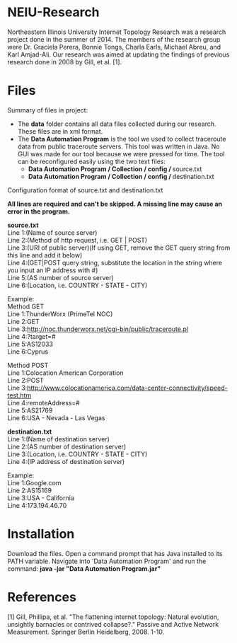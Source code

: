 NEIU-Research
=============

Northeastern Illinois University Internet Topology Research was a research project done in the summer of 2014. The members of the research group were Dr. Graciela Perera, Bonnie Tongs, Charla Earls, Michael Abreu, and Karl Amjad-Ali. Our research was aimed at updating the findings of previous research done in 2008 by Gill, et al. [1].

Files
=============

Summary of files in project:
  - The <b>data</b> folder contains all data files collected during our research. These files are in xml format.
  - The <b>Data Automation Program</b> is the tool we used to collect traceroute data from public traceroute servers. This tool was written in Java. No GUI was made for our tool because we were pressed for time. The tool can be reconfigured easily using the two text files:
    - <b>Data Automation Program / Collection / config / </b> source.txt
    - <b>Data Automation Program / Collection / config / </b> destination.txt

Configuration format of source.txt and destination.txt

<b>All lines are required and can't be skipped. A missing line may cause an error in the program.</b><br/>

<b>source.txt</b><br/>
Line 1:(Name of source server)<br/>
Line 2:(Method of http request, i.e. GET | POST)<br/>
Line 3:(URI of public server)(If using GET, remove the GET query string from this line and add it below)<br/>
Line 4:(GET|POST query string, substitute the location in the string where you input an IP address with #)<br/>
Line 5:(AS number of source server)<br/>
Line 6:(Location, i.e. COUNTRY - STATE - CITY)<br/>

Example:<br/>
Method GET<br/>
Line 1:ThunderWorx (PrimeTel NOC)<br/>
Line 2:GET<br/>
Line 3:http://noc.thunderworx.net/cgi-bin/public/traceroute.pl<br/>
Line 4:?target=#<br/>
Line 5:AS12033<br/>
Line 6:Cyprus<br/>

Method POST<br/>
Line 1:Colocation American Corporation<br/>
Line 2:POST<br/>
Line 3:http://www.colocationamerica.com/data-center-connectivity/speed-test.htm<br/>
Line 4:remoteAddress=#<br/>
Line 5:AS21769<br/>
Line 6:USA - Nevada - Las Vegas<br/>

<b>destination.txt</b><br/>
Line 1:(Name of destination server)<br/>
Line 2:(AS number of destination server)<br/>
Line 3:(Location, i.e. COUNTRY - STATE - CITY)<br/>
Line 4:(IP address of destination server)<br/>

Example:<br/>
Line 1:Google.com<br/>
Line 2:AS15169<br/>
Line 3:USA - California<br/>
Line 4:173.194.46.70<br/>

Installation
=============

Download the files. Open a command prompt that has Java installed to its PATH variable. Navigate into 'Data Automation Program' and run the command: <b>java -jar "Data Automation Program.jar"</b>

References
=============
[1] Gill, Phillipa, et al. "The flattening internet topology: Natural evolution, unsightly barnacles or contrived collapse?." Passive and Active Network Measurement. Springer Berlin Heidelberg, 2008. 1-10.
